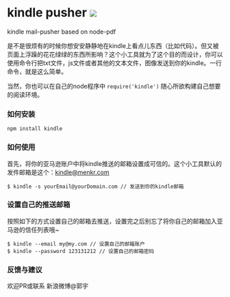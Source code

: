 # kindle pusher ![](https://badge.fury.io/js/kindle.png)

kindle mail-pusher based on node-pdf

是不是很烦有的时候你想安安静静地在kindle上看点儿东西（比如代码）。但又被页面上浮躁的花花绿绿的东西所影响？这个小工具就为了这个目的而设计，你可以使用命令行把txt文件，js文件或者其他的文本文件，图像发送到你的kindle。一行命令，就是这么简单。

当然，你也可以在自己的node程序中 `require('kindle')` 随心所欲构建自己想要的阅读环境。

### 如何安装

`npm install kindle` 

### 如何使用

首先，将你的亚马逊账户中将kindle推送的邮箱设置成可信的。这个小工具默认的发件邮箱是这个：kindle@menkr.com

````
$ kindle -s yourEmail@yourDomain.com // 发送到你的kindle邮箱
````

### 设置自己的推送邮箱

按照如下的方式设置自己的邮箱去推送，设置完之后别忘了将你自己的邮箱加入亚马逊的信任列表哦~

````
$ kindle --email my@my.com // 设置自己的邮箱账户
$ kindle --password 123131212 // 设置自己的邮箱密码
````

### 反馈与建议

欢迎PR或联系 新浪微博@郭宇